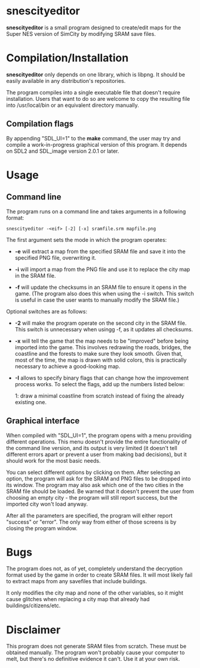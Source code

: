 # snescityeditor

**snescityeditor** is a small program designed to create/edit maps for the Super NES version of SimCity by modifying SRAM save files.

# Compilation/Installation

**snescityeditor** only depends on one library, which is libpng. It should be easily available in any distribution's repositories.

The program compiles into a single executable file that doesn't require installation. Users that want to do so are welcome to copy the resulting file into /usr/local/bin or an equivalent directory manually.

## Compilation flags

By appending "SDL\_UI=1" to the **make** command, the user may try and compile a work-in-progress graphical version of this program. It depends on SDL2 and SDL\_image version 2.0.1 or later.

# Usage

## Command line

The program runs on a command line and takes arguments in a following format:

    snescityeditor -<eif> [-2] [-x] sramfile.srm mapfile.png

The first argument sets the mode in which the program operates:

* **-e** will extract a map from the specified SRAM file and save it into the specified PNG file, overwriting it.

* **-i** will import a map from the PNG file and use it to replace the city map in the SRAM file.

* **-f** will update the checksums in an SRAM file to ensure it opens in the game. (The program also does this when using the -i switch. This switch is useful in case the user wants to manually modify the SRAM file.)

Optional switches are as follows:

* **-2** will make the program operate on the second city in the SRAM file. This switch is unnecessary when usingg -f, as it updates all checksums.

* **-x** will tell the game that the map needs to be "improved" before being imported into the game. This involves redrawing the roads, bridges, the coastline and the forests to make sure they look smooth. Given that, most of the time, the map is drawn with solid colors, this is practically necessary to achieve a good-looking map.

* **-I** allows to specify binary flags that can change how the improvement process works. To select the flags, add up the numbers listed below:

  1: draw a minimal coastline from scratch instead of fixing the already existing one.

## Graphical interface

When compiled with "SDL\_UI=1", the program opens with a menu providing different operations. This menu doesn't provide the entire functionality of the command line version, and its output is very limited (it doesn't tell different errors apart or prevent a user from making bad decisions), but it should work for the most basic needs.

You can select different options by clicking on them. After selecting an option, the program will ask for the SRAM and PNG files to be dropped into its window. The program may also ask which one of the two cities in the SRAM file should be loaded. Be warned that it doesn't prevent the user from choosing an empty city - the program will still report success, but the imported city won't load anyway.

After all the parameters are specified, the program will either report "success" or "error". The only way from either of those screens is by closing the program window.

# Bugs

The program does not, as of yet, completely understand the decryption format used by the game in order to create SRAM files. It will most likely fail to extract maps from any savefiles that include buildings.

It only modifies the city map and none of the other variables, so it might cause glitches when replacing a city map that already had buildings/citizens/etc. 

# Disclaimer

This program does not generate SRAM files from scratch. These must be obtained manually. The program won't probably cause your computer to melt, but there's no definitive evidence it can't. Use it at your own risk.

